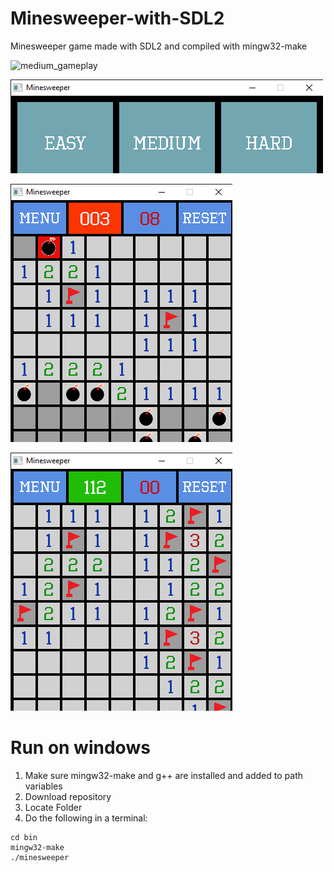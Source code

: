 # Minesweeper-with-SDL2
Minesweeper game made with SDL2 and compiled with mingw32-make

![medium_gameplay](bin/assets/medium_gameplay.gif?raw=true)

![menu_screenshot](bin/assets/menu_screenshot.png?raw=true)

![losing_screenshot](bin/assets/losing_screenshot.png?raw=true)

![winning_screenshot](bin/assets/winning_screenshot.png?raw=true)

# Run on windows
1. Make sure mingw32-make and g++ are installed and added to path variables
2. Download repository
3. Locate Folder
4. Do the following in a terminal:
```
cd bin 
mingw32-make
./minesweeper
```
